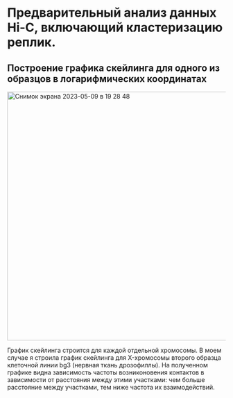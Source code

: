 # Предварительный анализ данных Hi-C, включающий кластеризацию реплик.

## Построение графика скейлинга для одного из образцов в логарифмических координатах 

<img width="573" alt="Снимок экрана 2023-05-09 в 19 28 48" src="https://github.com/sonishko/hse_hw4_HiC/assets/99287058/a2488935-25a8-4f09-8b19-b8dab2aec83c">

График скейлинга строится для каждой отдельной хромосомы. В моем случае я строила график скейлинга для X-хромосомы второго образца клеточной линии bg3 (нервная ткань дрозофиллы). На полученном графике видна зависимость частоты возниконовения контактов в зависимости от расстояния между этими участками: чем больше расстояние между участками, тем ниже частота их взаимодействий. 
